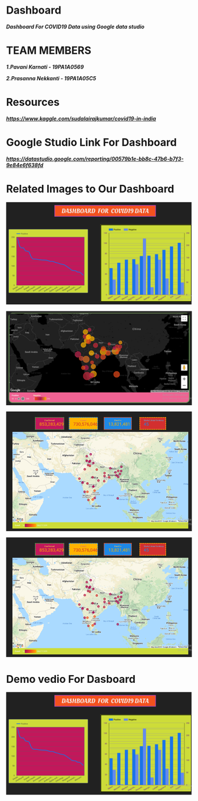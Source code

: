 # Dashboard
<b><i>Dashboard For COVID19 Data using Google data studio</i></b>

# TEAM MEMBERS

<b><i>1.Pavani Karnati - 19PA1A0569
  
  2.Prasanna Nekkanti - 19PA1A05C5 </i><b>

# Resources

<i>https://www.kaggle.com/sudalairajkumar/covid19-in-india</i>

# Google Studio Link For Dashboard

<i>https://datastudio.google.com/reporting/00579b1e-bb8c-47b6-b7f3-9e84e6f638fd</i>

# Related Images to Our Dashboard

![Dashboard](https://github.com/19PA1A0569/Dashboard/blob/main/2021-04-19%20(7).png)

![Dashboard](https://github.com/19PA1A0569/Dashboard/blob/main/2021-04-19%20(4).png)

![Dashboard](https://github.com/19PA1A0569/Dashboard/blob/main/2021-04-19%20(5).png)

![Dashboard](https://github.com/19PA1A0569/Dashboard/blob/main/2021-04-19%20(5).png)

# Demo vedio For Dasboard
[![Game](https://github.com/19PA1A0569/Dashboard/blob/main/2021-04-19%20(7).png)](https://youtu.be/pav0J1pAq4I)
